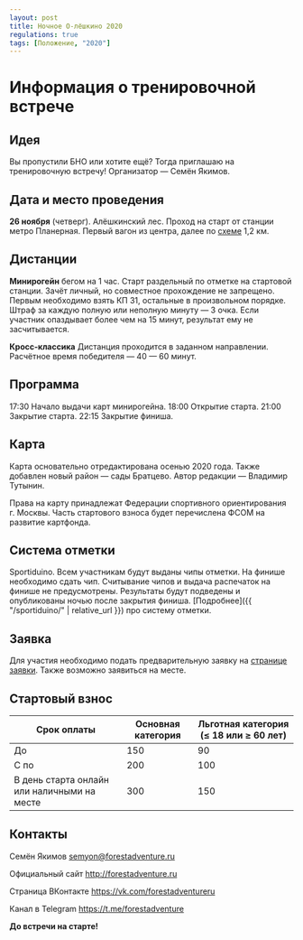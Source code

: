 ```yaml
---
layout: post
title: Ночное О-лёшкино 2020
regulations: true
tags: [Положение, "2020"]
---
```


Информация о тренировочной встрече
==================================

Идея
---------------------------------------------------

Вы пропустили БНО или хотите ещё?
Тогда приглашаю на тренировочную встречу!
Организатор — Семён Якимов.

Дата и место проведения
---------------------------------------------------

**26 ноября** (четверг). Алёшкинский лес.
Проход на старт от станции метро Планерная.
Первый вагон из центра, далее по [схеме](https://nakarte.me/#m=16/55.86540/37.43081&l=O&nktl=mf6cJuzRDl7msNduLESFSg) 1,2 км.

Дистанции
---------

**Минирогейн** бегом на 1 час.
Старт раздельный по отметке на стартовой станции.
Зачёт личный, но совместное прохождение не запрещено.
Первым необходимо взять КП 31, остальные в произвольном порядке.
Штраф за каждую полную или неполную минуту — 3 очка.
Если участник опаздывает более чем на 15 минут, результат ему не засчитывается.

**Кросс-классика**
Дистанция проходится в заданном направлении.
Расчётное время победителя — 40 — 60 минут.

Программа
---------

17:30 Начало выдачи карт минирогейна.
18:00 Открытие старта.
21:00 Закрытие старта.
22:15 Закрытие финиша.

Карта
-----

Карта основательно отредактирована осенью 2020 года.
Также добавлен новый район — сады Братцево.
Автор редакции — Владимир Тутынин.

Права на карту принадлежат Федерации спортивного ориентирования г. Москвы.
Часть стартового взноса будет перечислена ФСОМ на развитие картфонда.

Система отметки
---------------

Sportiduino. Всем участникам будут выданы чипы отметки.
На финише необходимо сдать чип.
Считывание чипов и выдача распечаток на финише не предусмотрены.
Результаты будут подведены и опубликованы ночью после закрытия финиша. 
[Подробнее]({{ "/sportiduino/" | relative_url }}) про систему отметки.

Заявка
------

Для участия необходимо подать предварительную заявку на [странице заявки](https://orgeo.ru/event/olyoshkino2020).
Также возможно заявиться на месте.

Стартовый взнос
---------------

| Срок оплаты | Основная категория | Льготная категория (≤ 18 или ≥ 60 лет) |
|-------------|--------------------|----------------------------------------|
| До | 150 | 90 |
| С по | 200 | 100 |
| В день старта онлайн или наличными на месте | 300 | 150 |

Контакты
--------

Семён Якимов [semyon@forestadventure.ru](mailto:semyon@forestadventure.ru)

Официальный сайт <http://forestadventure.ru>

Страница ВКонтакте <https://vk.com/forestadventureru>

Канал в Telegram <https://t.me/forestadventure>

**До встречи на старте!**

